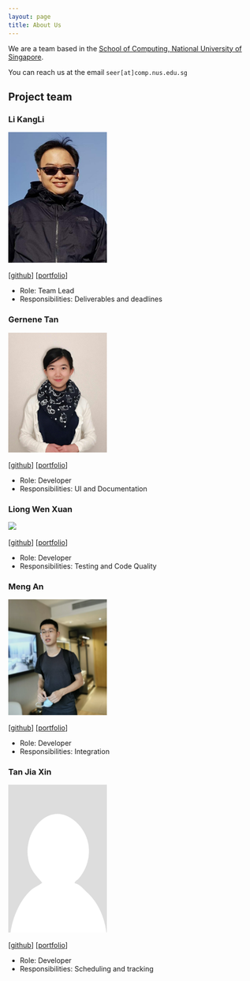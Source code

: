 ```yaml
---
layout: page
title: About Us
---
```


We are a team based in the [School of Computing, National University of Singapore](http://www.comp.nus.edu.sg).

You can reach us at the email `seer[at]comp.nus.edu.sg`

## Project team

### Li KangLi

<img src="images/lkldev.png" width="200px">

[[github](https://github.com/lkldev)]
[[portfolio](team/lkldev.md)]

* Role: Team Lead
* Responsibilities: Deliverables and deadlines

### Gernene Tan


<img src="images/gernene.png" width="200px">

[[github](http://github.com/Gernene)]
[[portfolio](team/gernene.md)]

* Role: Developer
* Responsibilities: UI and Documentation

### Liong Wen Xuan


<img src="images/wxliong.png" width="200px">

[[github](http://github.com/wxliong)]
[[portfolio](team/wxliong.md)]

* Role: Developer
* Responsibilities: Testing and Code Quality

### Meng An

<img src="images/mengan.png" width="200px">

[[github](http://github.com/evaderfati)]
[[portfolio](team/evaderfati.md)]

* Role: Developer
* Responsibilities: Integration

### Tan Jia Xin

<img src="images/jxt00.png" width="200px">

[[github](http://github.com/jxt00)]
[[portfolio](team/jxt00.md)]

* Role: Developer
* Responsibilities: Scheduling and tracking
